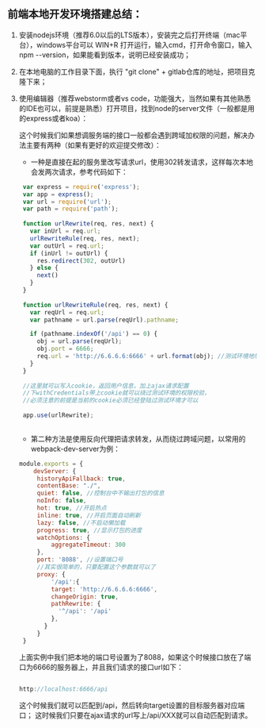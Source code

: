 ## 前端本地开发环境搭建总结：

1. 安装nodejs环境（推荐6.0以后的LTS版本），安装完之后打开终端（mac平台），windows平台可以 WIN+R 打开运行，输入cmd，打开命令窗口，输入npm --version，如果能看到版本，说明已经安装成功；

2. 在本地电脑的工作目录下面，执行 "git clone" + gitlab仓库的地址，把项目克隆下来；

3. 使用编辑器（推荐webstorm或者vs code，功能强大，当然如果有其他熟悉的IDE也可以，前提是熟悉）打开项目，找到node的server文件（一般都是用的express或者koa）：
   
   这个时候我们如果想调服务端的接口一般都会遇到跨域加权限的问题，解决办法主要有两种（如果有更好的欢迎提交修改）：
   
   - 一种是直接在起的服务里改写请求url，使用302转发请求，这样每次本地会发两次请求，参考代码如下：
   
   ``` js
    var express = require('express');
	var app = express();
	var url = require('url');
    var path = require('path');
    
    function urlRewrite(req, res, next) {
      var inUrl = req.url;
      urlRewriteRule(req, res, next);
      var outUrl = req.url;
      if (inUrl != outUrl) {
        res.redirect(302, outUrl)
      } else {
        next()
      }
    }
    
    function urlRewriteRule(req, res, next) {
      var reqUrl = req.url;
      var pathname = url.parse(reqUrl).pathname;

      if (pathname.indexOf('/api') == 0) {
        obj = url.parse(reqUrl);
        obj.port = 6666;
        req.url = 'http://6.6.6.6:6666' + url.format(obj); //测试环境地址，应用端口
      }
    }
    
    //这里就可以写入cookie，返回用户信息，加上ajax请求配置
    //下withCredentials带上cookie就可以绕过测试环境的权限校验，
    //必须注意的前提是当前的cookie必须已经登陆过测试环境才可以
    
    app.use(urlRewrite);
	
   ```
   
   - 第二种方法是使用反向代理把请求转发，从而绕过跨域问题，以常用的webpack-dev-server为例：
   
   ``` js
   module.exports = {
       devServer: {
        historyApiFallback: true,
        contentBase: "./",
        quiet: false, //控制台中不输出打包的信息
        noInfo: false,
        hot: true, //开启热点
        inline: true, //开启页面自动刷新
        lazy: false, //不启动懒加载
        progress: true, //显示打包的进度
        watchOptions: {
            aggregateTimeout: 300
        },
        port: '8088', //设置端口号
        //其实很简单的，只要配置这个参数就可以了
        proxy: {
            '/api':{
            target: 'http://6.6.6.6:6666',
            changeOrigin: true,
            pathRewrite: {
              '^/api': '/api'
            },
          }
        }
    }
   
   ```
   
   上面实例中我们把本地的端口号设置为了8088，如果这个时候接口放在了端口为6666的服务器上，并且我们请求的接口url如下：
   
   ``` js
   
   http://localhost:6666/api
   
   ```
   
   这个时候我们就可以匹配到/api，然后转向target设置的目标服务器对应端口；
   这时候我们只要在ajax请求的url写上/api/XXX就可以自动匹配到请求。